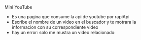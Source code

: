 Mini YouTube

- Es una pagina que consume la api de youtube por rapiApi 
- Escribe el nombre de un video en el buscador y te motrara la informacion con su correspondiente video 
- hay un error: solo me mustra un video relacionado 
